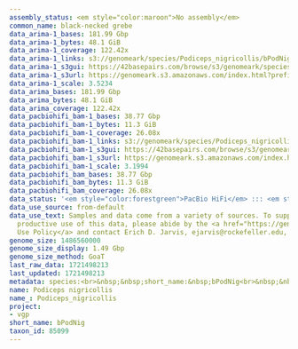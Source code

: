 ```yaml
---
assembly_status: <em style="color:maroon">No assembly</em>
common_name: black-necked grebe
data_arima-1_bases: 181.99 Gbp
data_arima-1_bytes: 48.1 GiB
data_arima-1_coverage: 122.42x
data_arima-1_links: s3://genomeark/species/Podiceps_nigricollis/bPodNig1/genomic_data/arima/<br>
data_arima-1_s3gui: https://42basepairs.com/browse/s3/genomeark/species/Podiceps_nigricollis/bPodNig1/genomic_data/arima/
data_arima-1_s3url: https://genomeark.s3.amazonaws.com/index.html?prefix=species/Podiceps_nigricollis/bPodNig1/genomic_data/arima/
data_arima-1_scale: 3.5234
data_arima_bases: 181.99 Gbp
data_arima_bytes: 48.1 GiB
data_arima_coverage: 122.42x
data_pacbiohifi_bam-1_bases: 38.77 Gbp
data_pacbiohifi_bam-1_bytes: 11.3 GiB
data_pacbiohifi_bam-1_coverage: 26.08x
data_pacbiohifi_bam-1_links: s3://genomeark/species/Podiceps_nigricollis/bPodNig1/genomic_data/pacbio_hifi/<br>
data_pacbiohifi_bam-1_s3gui: https://42basepairs.com/browse/s3/genomeark/species/Podiceps_nigricollis/bPodNig1/genomic_data/pacbio_hifi/
data_pacbiohifi_bam-1_s3url: https://genomeark.s3.amazonaws.com/index.html?prefix=species/Podiceps_nigricollis/bPodNig1/genomic_data/pacbio_hifi/
data_pacbiohifi_bam-1_scale: 3.1994
data_pacbiohifi_bam_bases: 38.77 Gbp
data_pacbiohifi_bam_bytes: 11.3 GiB
data_pacbiohifi_bam_coverage: 26.08x
data_status: '<em style="color:forestgreen">PacBio HiFi</em> ::: <em style="color:forestgreen">Arima</em>'
data_use_source: from-default
data_use_text: Samples and data come from a variety of sources. To support fair and
  productive use of this data, please abide by the <a href="https://genome10k.soe.ucsc.edu/data-use-policies/">Data
  Use Policy</a> and contact Erich D. Jarvis, ejarvis@rockefeller.edu, with any questions.
genome_size: 1486560000
genome_size_display: 1.49 Gbp
genome_size_method: GoaT
last_raw_data: 1721498213
last_updated: 1721498213
metadata: species:<br>&nbsp;&nbsp;short_name:&nbsp;bPodNig<br>&nbsp;&nbsp;name:&nbsp;Podiceps&nbsp;nigricollis<br>&nbsp;&nbsp;taxon_id:&nbsp;85099<br>&nbsp;&nbsp;common_name:&nbsp;black-necked&nbsp;grebe<br>&nbsp;&nbsp;order:<br>&nbsp;&nbsp;&nbsp;&nbsp;name:&nbsp;Podicipediformes<br>&nbsp;&nbsp;family:<br>&nbsp;&nbsp;&nbsp;&nbsp;name:&nbsp;Podicipedidae<br>&nbsp;&nbsp;individuals:<br>&nbsp;&nbsp;&nbsp;&nbsp;-&nbsp;short_name:&nbsp;bPodNig1<br>&nbsp;&nbsp;&nbsp;&nbsp;&nbsp;&nbsp;biosample_id:&nbsp;SAMEA115433022<br>&nbsp;&nbsp;&nbsp;&nbsp;&nbsp;&nbsp;sex:&nbsp;female<br>&nbsp;&nbsp;genome_size:&nbsp;1486560000<br>&nbsp;&nbsp;genome_size_method:&nbsp;GoaT<br>&nbsp;&nbsp;project:&nbsp;[&nbsp;vgp&nbsp;]<br>
name: Podiceps nigricollis
name_: Podiceps_nigricollis
project:
- vgp
short_name: bPodNig
taxon_id: 85099
---
```


